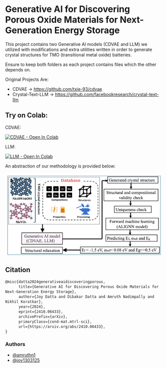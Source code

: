 
# Generative AI for Discovering Porous Oxide Materials for Next-Generation Energy Storage

This project contains two Generative AI models (CDVAE and LLM) we utilized with modifications and extra utilities written in order to generate crystal structures for TMO (transitional metal oxide) batteries.

Ensure to keep both folders as each project contains files which the other depends on.

Original Projects Are:

- CDVAE -> https://github.com/txie-93/cdvae
- Crystal-Text-LLM -> https://github.com/facebookresearch/crystal-text-llm

## Try on Colab:

CDVAE:

<a target="_blank" href="https://colab.research.google.com/github/joy1303125/Generative-AI-for-battery-material/blob/main/CDVAE_for_TMO_materials/CDVAE_Colab.ipynb">
  <img src="https://colab.research.google.com/assets/colab-badge.svg" alt="CDVAE - Open In Colab"/>
</a>

LLM:

<a target="_blank" href="https://colab.research.google.com/github/joy1303125/Generative-AI-for-battery-material/blob/main/LLM_for_TMO_materials/LLM_for_TMO_materials.ipynb">
  <img src="https://colab.research.google.com/assets/colab-badge.svg" alt="LLM - Open In Colab"/>
</a>


An abstraction of our methodology is provided below:

![Diagram](assets/image1.png)


## Citation

```
@misc{datta2024generativeaidiscoveringporous,
      title={Generative AI for Discovering Porous Oxide Materials for Next-Generation Energy Storage}, 
      author={Joy Datta and Dibakar Datta and Amruth Nadimpally and Nikhil Koratkar},
      year={2024},
      eprint={2410.06433},
      archivePrefix={arXiv},
      primaryClass={cond-mat.mtrl-sci},
      url={https://arxiv.org/abs/2410.06433}, 
}
```


### Authors

- [@amruthn1](https://www.github.com/amruthn1)
- [@joy1303125](https://github.com/joy1303125)
